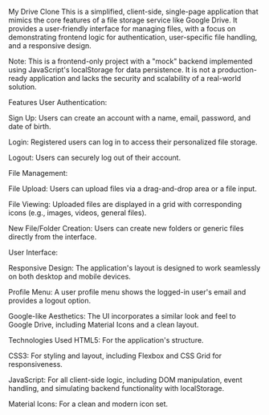 My Drive Clone
This is a simplified, client-side, single-page application that mimics the core features of a file storage service like Google Drive. It provides a user-friendly interface for managing files, with a focus on demonstrating frontend logic for authentication, user-specific file handling, and a responsive design.

Note: This is a frontend-only project with a "mock" backend implemented using JavaScript's localStorage for data persistence. It is not a production-ready application and lacks the security and scalability of a real-world solution.

Features
User Authentication:

Sign Up: Users can create an account with a name, email, password, and date of birth.

Login: Registered users can log in to access their personalized file storage.

Logout: Users can securely log out of their account.

File Management:

File Upload: Users can upload files via a drag-and-drop area or a file input.

File Viewing: Uploaded files are displayed in a grid with corresponding icons (e.g., images, videos, general files).

New File/Folder Creation: Users can create new folders or generic files directly from the interface.

User Interface:

Responsive Design: The application's layout is designed to work seamlessly on both desktop and mobile devices.

Profile Menu: A user profile menu shows the logged-in user's email and provides a logout option.

Google-like Aesthetics: The UI incorporates a similar look and feel to Google Drive, including Material Icons and a clean layout.

Technologies Used
HTML5: For the application's structure.

CSS3: For styling and layout, including Flexbox and CSS Grid for responsiveness.

JavaScript: For all client-side logic, including DOM manipulation, event handling, and simulating backend functionality with localStorage.

Material Icons: For a clean and modern icon set.
